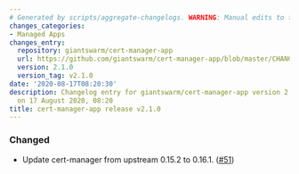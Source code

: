 ```yaml
---
# Generated by scripts/aggregate-changelogs. WARNING: Manual edits to this files will be overwritten.
changes_categories:
- Managed Apps
changes_entry:
  repository: giantswarm/cert-manager-app
  url: https://github.com/giantswarm/cert-manager-app/blob/master/CHANGELOG.md#210---2020-08-11
  version: 2.1.0
  version_tag: v2.1.0
date: '2020-08-17T08:20:30'
description: Changelog entry for giantswarm/cert-manager-app version 2.1.0, published
  on 17 August 2020, 08:20
title: cert-manager-app release v2.1.0
---
```


### Changed
- Update cert-manager from upstream 0.15.2 to 0.16.1. ([#51](https://github.com/giantswarm/cert-manager-app/pull/51))
